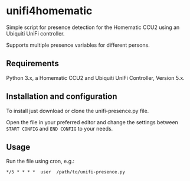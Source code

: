 # unifi4homematic
Simple script for presence detection for the Homematic CCU2 using an Ubiquiti UniFi controller.

Supports multiple presence variables for different persons.

## Requirements
Python 3.x, a Homematic CCU2 and Ubiquiti UniFi Controller, Version 5.x.

## Installation and configuration
To install just download or clone the unifi-presence.py file.

Open the file in your preferred editor and change the settings between ```START CONFIG``` and ```END CONFIG``` to your needs.

## Usage

Run the file using cron, e.g.:

```*/5 * * * *  user  /path/to/unifi-presence.py```
